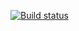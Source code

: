 [![Build status](https://ci.appveyor.com/api/projects/status/n5f9tuophr55visr?svg=true)](https://ci.appveyor.com/project/zaikadm94/selenide)
